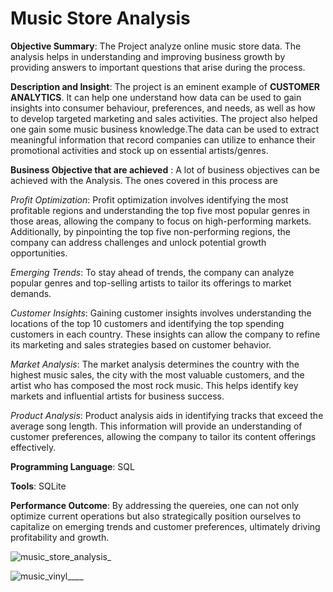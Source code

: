 # Music Store Analysis
**Objective Summary**: The Project analyze online music store data. The analysis helps in understanding and improving business growth by providing answers to important questions that arise during the process.



**Description and Insight**: The project is an eminent example of **CUSTOMER ANALYTICS**. It can help one understand how data can be used to gain insights into consumer behaviour, preferences, and needs, as well as how to develop targeted marketing and sales activities. The project also helped one gain some music business knowledge.The data can be used to extract meaningful information that record companies can utilize to enhance their promotional activities and stock up on essential artists/genres.



**Business Objective that are achieved** : A lot of business objectives can be achieved with the Analysis. The ones covered in this process are

*Profit Optimization*: 
Profit optimization involves identifying the most profitable regions and understanding the top five most popular genres in those areas, allowing the company to focus on high-performing markets. Additionally, by pinpointing the top five non-performing regions, the company can address challenges and unlock potential growth opportunities.


*Emerging Trends*:
To stay ahead of trends, the company can analyze popular genres and top-selling artists to tailor its offerings to market demands.


*Customer Insights*: 
Gaining customer insights involves understanding the locations of the top 10 customers and identifying the top spending customers in each country. These insights can allow the company to refine its marketing and sales strategies based on customer behavior.


*Market Analysis*:
The market analysis determines the country with the highest music sales, the city with the most valuable customers, and the artist who has composed the most rock music. This helps identify key markets and influential artists for business success.


*Product Analysis*: 
Product analysis aids in identifying tracks that exceed the average song length. This information will provide an understanding of customer preferences, allowing the company to tailor its content offerings effectively.



**Programming Language**: SQL



**Tools**: SQLite



**Performance Outcome**: By addressing the quereies, one can not only optimize current operations but also strategically position ourselves to capitalize on emerging trends and customer preferences, ultimately driving profitability and growth.


![music_store_analysis_](https://github.com/user-attachments/assets/9e605d21-fe14-405a-95e1-20fdf8a671ef)



![music_vinyl____](https://github.com/user-attachments/assets/99a8f913-2e14-4e91-a474-faf8e95dface)

